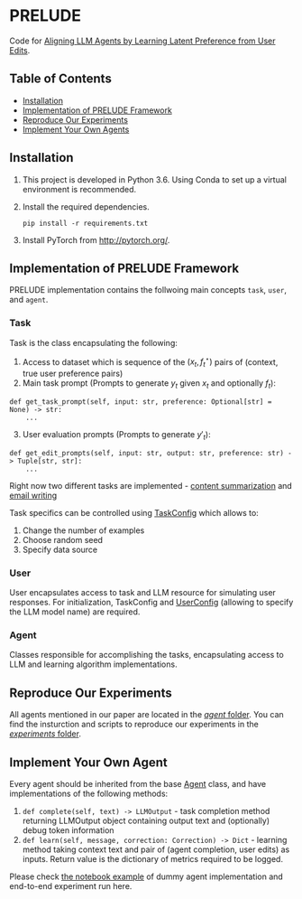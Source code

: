 # PRELUDE
Code for [Aligning LLM Agents by Learning Latent Preference from User Edits](https://arxiv.org/pdf/2404.15269).

## Table of Contents
- [Installation](#installation)
- [Implementation of PRELUDE Framework](#implemetaion-of-prelude-framework)
- [Reproduce Our Experiments](#reproduce-our-experiments)
- [Implement Your Own Agents](#implement-your-own-agent)

## Installation
1. This project is developed in Python 3.6. Using Conda to set up a virtual environment is recommended.

2. Install the required dependencies. 
    ```
    pip install -r requirements.txt
    ```
    
3. Install PyTorch from http://pytorch.org/.


## Implementation of PRELUDE Framework
PRELUDE implementation contains the follwoing main concepts `task`, `user`, and `agent`.
### Task
Task is the class encapsulating the following:
1) Access to dataset which is sequence of the $(x_t, f^\star_t)$ pairs of (context, true user preference pairs)
2) Main task prompt (Prompts to generate $y_t$ given $x_t$ and optionally $f_t$):
```
def get_task_prompt(self, input: str, preference: Optional[str] = None) -> str:
    ...
```
3) User evaluation prompts (Prompts to generate $y'_t$):
```
def get_edit_prompts(self, input: str, output: str, preference: str) -> Tuple[str, str]:
    ...
```
Right now two different tasks are implemented - [content summarization](https://github.com/gao-g/prelude/blob/main/src/task/summarization.py) and [email writing](https://github.com/gao-g/prelude/blob/main/src/task/email_writing.py)

Task specifics can be controlled using [TaskConfig](https://github.com/gao-g/prelude/blob/7171dd1a64fc2068133bde723ca779e74ee48766/src/configs.py#L30) which allows to:
1) Change the number of examples
2) Choose random seed
3) Specify data source

### User
User encapsulates access to task and LLM resource for simulating user responses. For initialization, TaskConfig and [UserConfig](https://github.com/gao-g/prelude/blob/7171dd1a64fc2068133bde723ca779e74ee48766/src/configs.py#L4) (allowing to specify the LLM model name) are required. 

### Agent
Classes responsible for accomplishing the tasks, encapsulating access to LLM and learning algorithm implementations.

## Reproduce Our Experiments
All agents mentioned in our paper are located in the [_agent_ folder](https://github.com/gao-g/prelude/tree/main/src/agent). 
You can find the insturction and scripts to reproduce our experiments in the [_experiments_ folder](https://github.com/gao-g/prelude/tree/main/experiments).

## Implement Your Own Agent
Every agent should be inherited from the base [Agent](https://github.com/gao-g/prelude/blob/7171dd1a64fc2068133bde723ca779e74ee48766/src/agent/abstract_agent.py#L10C7-L10C12) class, and have implementations of the following methods:
1) `def complete(self, text) -> LLMOutput` - task completion method returning LLMOutput object containing output text and (optionally) debug token information
2) `def learn(self, message, correction: Correction) -> Dict` - learning method taking context text and pair of (agent completion, user edits) as inputs. Return value is the dictionary of metrics required to be logged.

Please check [the notebook example](https://github.com/gao-g/prelude/blob/main/examples/Try_new_agent.ipynb) of dummy agent implementation and end-to-end experiment run here. 




